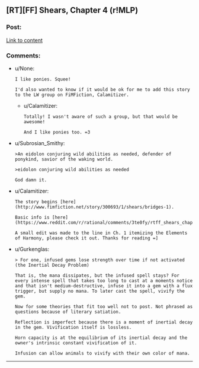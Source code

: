 ## [RT][FF] Shears, Chapter 4 (r!MLP)

### Post:

[Link to content](http://www.fimfiction.net/story/300693/4/shears/bridges-4)

### Comments:

- u/None:
  ```
  I like ponies. Squee!

  I'd also wanted to know if it would be ok for me to add this story to the LW group on FiMFiction, Calamitizer.
  ```

  - u/Calamitizer:
    ```
    Totally! I wasn't aware of such a group, but that would be awesome!

    And I like ponies too. =3
    ```

- u/Subrosian_Smithy:
  ```
  >An eidolon conjuring wild abilities as needed, defender of ponykind, savior of the waking world.

  >eidolon conjuring wild abilities as needed

  God damn it.
  ```

- u/Calamitizer:
  ```
  The story begins [here](http://www.fimfiction.net/story/300693/1/shears/bridges-1).

  Basic info is [here](https://www.reddit.com/r/rational/comments/3te0fy/rtff_shears_chapter_1_rmlp/cx5d65r).

  A small edit was made to the line in Ch. 1 itemizing the Elements of Harmony, please check it out. Thanks for reading =]
  ```

- u/Gurkenglas:
  ```
  > For one, infused gems lose strength over time if not activated (the Inertial Decay Problem)

  That is, the mana dissipates, but the infused spell stays? For every intense spell that takes too long to cast at a moments notice and that isn't medium-destructive, infuse it into a gem with a flux trigger, but supply no mana. To later cast the spell, vivify the gem.

  Now for some theories that fit too well not to post. Not phrased as questions because of literary satiation.

  Reflection is imperfect because there is a moment of inertial decay in the gem. Vivification itself is lossless.

  Horn capacity is at the equilibrium of its inertial decay and the owner's intrinsic constant vivification of it.

  Infusion can allow animals to vivify with their own color of mana.
  ```

---

